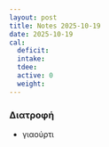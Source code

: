 ```yaml
---
layout: post
title: Notes 2025-10-19
date: 2025-10-19
cal:
  deficit:
  intake:
  tdee:
  active: 0
  weight:
---
```


### Διατροφή

- γιαούρτι

<!---  ![pic](/pics/2025-10-19/yogurt.jpg)<br> -->
